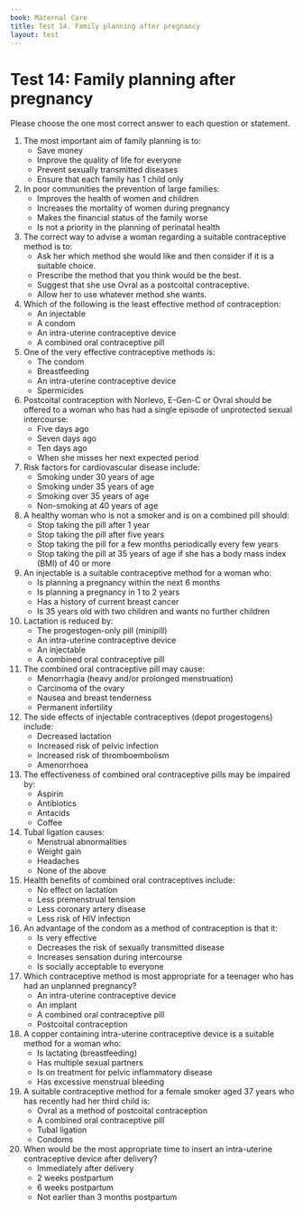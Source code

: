 ```yaml
---
book: Maternal Care
title: Test 14. Family planning after pregnancy
layout: test
---
```


# Test 14: Family planning after pregnancy

Please choose the one most correct answer to each question or statement.

1.	The most important aim of family planning is to:
	-	Save money
	+	Improve the quality of life for everyone
	-	Prevent sexually transmitted diseases
	-	Ensure that each family has 1 child only
2.	In poor communities the prevention of large families:
	+	Improves the health of women and children
	-	Increases the mortality of women during pregnancy
	-	Makes the financial status of the family worse
	-	Is not a priority in the planning of perinatal health
3.	The correct way to advise a woman regarding a suitable contraceptive method is to:
	+	Ask her which method she would like and then consider if it is a suitable choice.
	-	Prescribe the method that you think would be the best.
	-	Suggest that she use Ovral as a postcoital contraceptive.
	-	Allow her to use whatever method she wants.
4.	Which of the following is the least effective method of contraception:
	-	An injectable
	+	A condom
	-	An intra-uterine contraceptive device
	-	A combined oral contraceptive pill
5.	One of the very effective contraceptive methods is:
	-	The condom
	-	Breastfeeding
	+	An intra-uterine contraceptive device
	-	Spermicides
6.	Postcoital contraception with Norlevo, E-Gen-C or Ovral should be offered to a woman who has had a single episode of unprotected sexual intercourse:
	+	Five days ago
	-	Seven days ago
	-	Ten days ago
	-	When she misses her next expected period
7.	Risk factors for cardiovascular disease include:
	-	Smoking under 30 years of age
	-	Smoking under 35 years of age
	+	Smoking over 35 years of age
	-	Non-smoking at 40 years of age
8.	A healthy woman who is not a smoker and is on a combined pill should:
	-	Stop taking the pill after 1 year
	-	Stop taking the pill after five years
	-	Stop taking the pill for a few months periodically every few years
	+	Stop taking the pill at 35 years of age if she has a body mass index (BMI) of 40 or more
9.	An injectable is a suitable contraceptive method for a woman who:
	-	Is planning a pregnancy within the next 6 months
	+	Is planning a pregnancy in 1 to 2 years
	-	Has a history of current breast cancer
	-	Is 35 years old with two children and wants no further children
10.	Lactation is reduced by:
	-	The progestogen-only pill (minipill)
	-	An intra-uterine contraceptive device
	-	An injectable
	+	A combined oral contraceptive pill
11.	The combined oral contraceptive pill may cause:
	-	Menorrhagia (heavy and/or prolonged menstruation)
	-	Carcinoma of the ovary
	+	Nausea and breast tenderness
	-	Permanent infertility
12.	The side effects of injectable contraceptives (depot progestogens) include:
	-	Decreased lactation
	-	Increased risk of pelvic infection
	-	Increased risk of thromboembolism
	+	Amenorrhoea
13.	The effectiveness of combined oral contraceptive pills may be impaired by:
	-	Aspirin
	+	Antibiotics
	-	Antacids
	-	Coffee
14.	Tubal ligation causes:
	-	Menstrual abnormalities
	-	Weight gain
	-	Headaches
	+	None of the above
15.	Health benefits of combined oral contraceptives include:
	-	No effect on lactation
	+	Less premenstrual tension
	-	Less coronary artery disease
	-	Less risk of HIV infection
16.	An advantage of the condom as a method of contraception is that it:
	-	Is very effective
	+	Decreases the risk of sexually transmitted disease
	-	Increases sensation during intercourse
	-	Is socially acceptable to everyone
17.	Which contraceptive method is most appropriate for a teenager who has had an unplanned pregnancy?
	-	An intra-uterine contraceptive device
	+	An implant
	-	A combined oral contraceptive pill
	-	Postcoital contraception
18.	A copper containing intra-uterine contraceptive device is a suitable method for a woman who:
	+	Is lactating (breastfeeding)
	-	Has multiple sexual partners
	-	Is on treatment for pelvic inflammatory disease
	-	Has excessive menstrual bleeding
19.	A suitable contraceptive method for a female smoker aged 37 years who has recently had her third child is:
	-	Ovral as a method of postcoital contraception
	-	A combined oral contraceptive pill
	+	Tubal ligation
	-	Condoms
20.	When would be the most appropriate time to insert an intra-uterine contraceptive device after delivery?
	-	Immediately after delivery
	-	2 weeks postpartum
	+	6 weeks postpartum
	-	Not earlier than 3 months postpartum